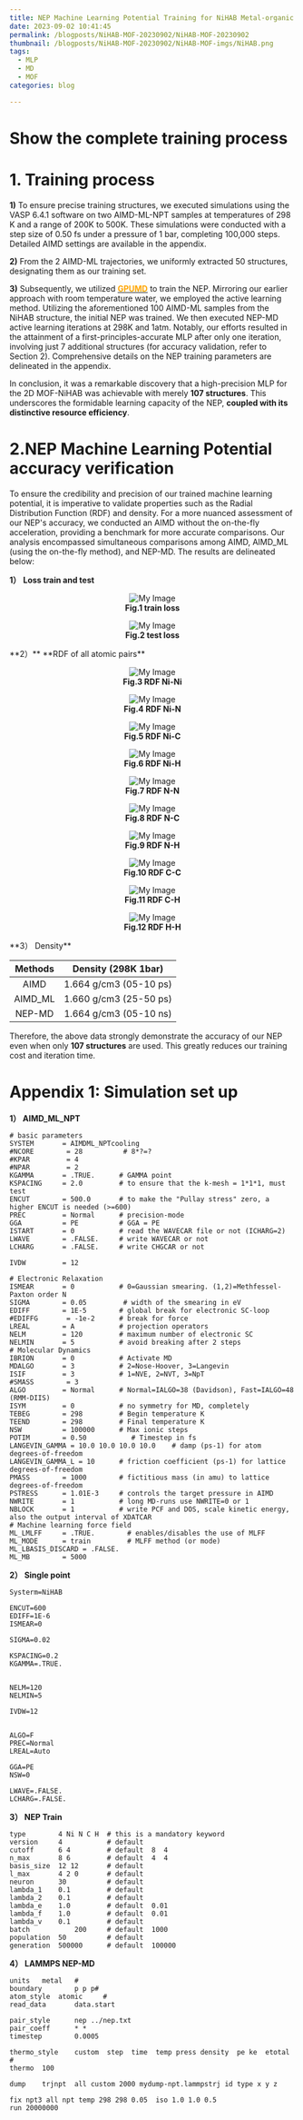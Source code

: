 ```yaml
---
title: NEP Machine Learning Potential Training for NiHAB Metal-organic Framework
date: 2023-09-02 10:41:45
permalink: /blogposts/NiHAB-MOF-20230902/NiHAB-MOF-20230902
thumbnail: /blogposts/NiHAB-MOF-20230902/NiHAB-MOF-imgs/NiHAB.png
tags:
  - MLP
  - MD
  - MOF
categories: blog

---
```


# Show the complete training process

# 1. Training process 

**1)** To ensure precise training structures, we executed simulations using the VASP 6.4.1 software on two AIMD-ML-NPT samples at temperatures of 298 K and a range of 200K to 500K. These simulations were conducted with a step size of 0.50 fs under a pressure of 1 bar, completing 100,000 steps. Detailed AIMD settings are available in the appendix.

**2)** From the 2 AIMD-ML trajectories, we uniformly extracted 50 structures, designating them as our training set.

**3)** Subsequently, we utilized [**<font color='orange'>GPUMD</font>**](https://gpumd.org/)  to train the NEP. Mirroring our earlier approach with room temperature water, we employed the active learning method. Utilizing the aforementioned 100 AIMD-ML samples from the NiHAB structure, the initial NEP was trained. We then executed NEP-MD active learning iterations at 298K and 1atm. Notably, our efforts resulted in the attainment of a first-principles-accurate MLP after only one iteration, involving just 7 additional structures (for accuracy validation, refer to Section 2). Comprehensive details on the NEP training parameters are delineated in the appendix.

In conclusion, it was a remarkable discovery that a high-precision MLP for the 2D MOF-NiHAB was achievable with merely **107 structures**. This underscores the formidable learning capacity of the NEP, **coupled with its distinctive resource efficiency**.

# 2.NEP Machine Learning Potential accuracy verification

To ensure the credibility and precision of our trained machine learning potential, it is imperative to validate properties such as the Radial Distribution Function (RDF) and density. For a more nuanced assessment of our NEP's accuracy, we conducted an AIMD without the on-the-fly acceleration, providing a benchmark for more accurate comparisons. Our analysis encompassed simultaneous comparisons among AIMD, AIMD_ML (using the on-the-fly method), and NEP-MD. The results are delineated below:

**1）** **Loss train and test**

<figure align="center">
  <img src="https://raw.githubusercontent.com/XiTanna/imags/main/NiHAB-MOF-imgs/train.png" alt="My Image" />
  <figcaption><strong>Fig.1 train loss</strong></figcaption>
</figure>

<figure align="center">
  <img src="https://raw.githubusercontent.com/XiTanna/imags/main/NiHAB-MOF-imgs/test_AIMD_ML.png" alt="My Image" />
  <figcaption><strong>Fig.2 test loss</strong></figcaption>
</figure>
**2）** **RDF of all atomic pairs**

<figure align="center">
  <img src="https://raw.githubusercontent.com/XiTanna/imags/main/NiHAB-MOF-imgs/Ni-Ni.png" alt="My Image" />
  <figcaption><strong>Fig.3 RDF Ni-Ni</strong></figcaption>
</figure>



<figure align="center">
  <img src="https://raw.githubusercontent.com/XiTanna/imags/main/NiHAB-MOF-imgs/Ni-N.png" alt="My Image" />
  <figcaption><strong>Fig.4 RDF Ni-N</strong></figcaption>
</figure>

<figure align="center">
  <img src="https://raw.githubusercontent.com/XiTanna/imags/main/NiHAB-MOF-imgs/Ni-C.png" alt="My Image" />
  <figcaption><strong>Fig.5 RDF Ni-C</strong></figcaption>
</figure>

<figure align="center">
  <img src="https://raw.githubusercontent.com/XiTanna/imags/main/NiHAB-MOF-imgs/Ni-H.png" alt="My Image" />
  <figcaption><strong>Fig.6 RDF Ni-H</strong></figcaption>
</figure>

<figure align="center">
  <img src="https://raw.githubusercontent.com/XiTanna/imags/main/NiHAB-MOF-imgs/N-N.png" alt="My Image" />
  <figcaption><strong>Fig.7 RDF N-N</strong></figcaption>
</figure>

<figure align="center">
  <img src="https://raw.githubusercontent.com/XiTanna/imags/main/NiHAB-MOF-imgs/N-C.png" alt="My Image" />
  <figcaption><strong>Fig.8 RDF N-C</strong></figcaption>
</figure>

<figure align="center">
  <img src="https://raw.githubusercontent.com/XiTanna/imags/main/NiHAB-MOF-imgs/N-H.png" alt="My Image" />
  <figcaption><strong>Fig.9 RDF N-H</strong></figcaption>
</figure>

<figure align="center">
  <img src="https://raw.githubusercontent.com/XiTanna/imags/main/NiHAB-MOF-imgs/C-C.png" alt="My Image" />
  <figcaption><strong>Fig.10 RDF C-C</strong></figcaption>
</figure>

<figure align="center">
  <img src="https://raw.githubusercontent.com/XiTanna/imags/main/NiHAB-MOF-imgs/C-H.png" alt="My Image" />
  <figcaption><strong>Fig.11 RDF C-H</strong></figcaption>
</figure>

<figure align="center">
  <img src="https://raw.githubusercontent.com/XiTanna/imags/main/NiHAB-MOF-imgs/H-H.png" alt="My Image" />
  <figcaption><strong>Fig.12 RDF H-H</strong></figcaption>
</figure>
**3） Density**

| Methods |   Density (298K 1bar)   |
| :-----: | :---------------------: |
|  AIMD   | 1.664 g/cm3  (05-10 ps) |
| AIMD_ML | 1.660 g/cm3  (25-50 ps) |
| NEP-MD  | 1.664 g/cm3 (05-10 ns)  |

Therefore, the above data strongly demonstrate the accuracy of our NEP even when only **107 structures** are used. This greatly reduces our training cost and iteration time.

# Appendix 1: Simulation set up

**1）  AIMD_ML_NPT**

```shell
# basic parameters 
SYSTEM       = AIMDML_NPTcooling
#NCORE        = 28          # 8*?=? 
#KPAR         = 4
#NPAR         = 2
KGAMMA       = .TRUE.      # GAMMA point
KSPACING     = 2.0         # to ensure that the k-mesh = 1*1*1, must test
ENCUT        = 500.0       # to make the "Pullay stress" zero, a higher ENCUT is needed (>=600)  
PREC         = Normal      # precision-mode
GGA          = PE          # GGA = PE
ISTART       = 0           # read the WAVECAR file or not (ICHARG=2) 
LWAVE        = .FALSE.     # write WAVECAR or not 
LCHARG       = .FALSE.     # write CHGCAR or not 

IVDW         = 12

# Electronic Relaxation    
ISMEAR       = 0           # 0=Gaussian smearing. (1,2)=Methfessel-Paxton order N 
SIGMA        = 0.05         # width of the smearing in eV 
EDIFF        = 1E-5        # global break for electronic SC-loop
#EDIFFG       = -1e-2      # break for force
LREAL        = A           # projection operators
NELM         = 120         # maximum number of electronic SC
NELMIN       = 5           # avoid breaking after 2 steps  
# Molecular Dynamics 
IBRION       = 0           # Activate MD 
MDALGO       = 3           # 2=Nose-Hoover, 3=Langevin 
ISIF         = 3           # 1=NVE, 2=NVT, 3=NpT 
#SMASS        = 3
ALGO         = Normal      # Normal=IALGO=38 (Davidson), Fast=IALGO=48 (RMM-DIIS)
ISYM         = 0           # no symmetry for MD, completely
TEBEG        = 298         # Begin temperature K 
TEEND        = 298         # Final temperature K 
NSW          = 100000      # Max ionic steps
POTIM        = 0.50           # Timestep in fs
LANGEVIN_GAMMA = 10.0 10.0 10.0 10.0    # damp (ps-1) for atom degrees-of-freedom
LANGEVIN_GAMMA_L = 10      # friction coefficient (ps-1) for lattice degrees-of-freedom 
PMASS        = 1000        # fictitious mass (in amu) to lattice degrees-of-freedom 
PSTRESS      = 1.01E-3     # controls the target pressure in AIMD
NWRITE       = 1           # long MD-runs use NWRITE=0 or 1 
NBLOCK       = 1           # write PCF and DOS, scale kinetic energy, also the output interval of XDATCAR 
# Machine learning force field
ML_LMLFF     = .TRUE.        # enables/disables the use of MLFF
ML_MODE      = train         # MLFF method (or mode)
ML_LBASIS_DISCARD = .FALSE.
ML_MB        = 5000
```

**2）  Single point**

```shell
Systerm=NiHAB

ENCUT=600
EDIFF=1E-6
ISMEAR=0

SIGMA=0.02

KSPACING=0.2
KGAMMA=.TRUE.


NELM=120
NELMIN=5

IVDW=12


ALGO=F
PREC=Normal
LREAL=Auto

GGA=PE
NSW=0

LWAVE=.FALSE.
LCHARG=.FALSE.	
```

**3）  NEP Train**

```shell
type       	4 Ni N C H  # this is a mandatory keyword
version 	4           # default
cutoff     	6 4         # default  8  4
n_max      	8 6         # default  4  4
basis_size	12 12       # default
l_max      	4 2 0       # default
neuron     	30          # default	
lambda_1   	0.1         # default
lambda_2	0.1         # default
lambda_e	1.0         # default  0.01
lambda_f	1.0         # default  0.01
lambda_v	0.1         # default
batch           200     # default  1000
population	50          # default
generation	500000      # default  100000
```

**4）  LAMMPS NEP-MD**

```shell
units	metal   #
boundary 		p p p#
atom_style	atomic     #
read_data		data.start

pair_style		nep ../nep.txt
pair_coeff		* *
timestep		0.0005

thermo_style	custom  step  time  temp press density  pe ke  etotal #
thermo	100

dump	trjnpt	all custom 2000 mydump-npt.lammpstrj id type x y z  

fix npt3 all npt temp 298 298 0.05  iso 1.0 1.0 0.5
run	20000000
```

